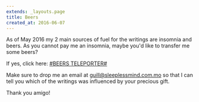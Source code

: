 ```yaml
---
extends: _layouts.page
title: Beers
created_at: 2016-06-07
---
```


As of May 2016 my 2 main sources of fuel for the writings are insomnia and beers. As you cannot pay me an insomnia, maybe you'd like to transfer me some beers?

If yes, click here: [\#BEERS TELEPORTER\#](http://ko-fi.com/A1553NO)

Make sure to drop me an email at [&#103;&#117;&#105;&#108;&#108;&#064;&#115;&#108;&#101;&#101;&#112;&#108;&#101;&#115;&#115;&#109;&#105;&#110;&#100;&#046;&#099;&#111;&#109;&#046;&#109;&#111;](&#103;&#117;&#105;&#108;&#108;&#064;&#115;&#108;&#101;&#101;&#112;&#108;&#101;&#115;&#115;&#109;&#105;&#110;&#100;&#046;&#099;&#111;&#109;&#046;&#109;&#111;) so that I can tell you which of the writings was influenced by your precious gift.

Thank you amigo!
